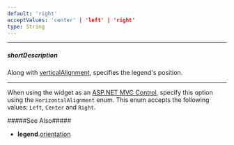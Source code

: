 ```yaml
---
default: 'right'
acceptValues: 'center' | 'left' | 'right'
type: String
---
```

---
##### shortDescription
Along with [verticalAlignment](/api-reference/20%20Data%20Visualization%20Widgets/dxFunnel/1%20Configuration/legend/verticalAlignment.md '{basewidgetpath}/Configuration/legend#verticalAlignment'), specifies the legend's position.

---
When using the widget as an [ASP.NET MVC Control](/concepts/35%20ASP.NET%20MVC%20Controls/20%20Fundamentals '/Documentation/Guide/ASP.NET_MVC_Controls/Fundamentals/'), specify this option using the `HorizontalAlignment` enum. This enum accepts the following values: `Left`, `Center` and `Right`.

#####See Also#####
- **legend**.[orientation](/api-reference/20%20Data%20Visualization%20Widgets/dxFunnel/1%20Configuration/legend/orientation.md '{basewidgetpath}/Configuration/legend#orientation')
